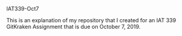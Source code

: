 IAT339-Oct7

This is an explanation of my repository that I created for an IAT 339 GitKraken Assignment that is due on October 7, 2019.

